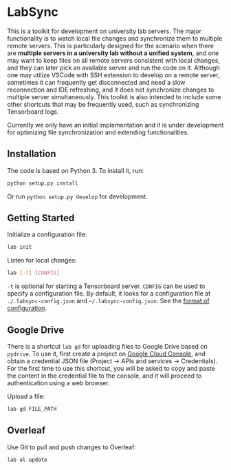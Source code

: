 # LabSync

This is a toolkit for development on university lab servers. 
The major functionality is to watch local file changes and synchronize them to multiple remote servers.
This is particularly designed for the scenario when there are **multiple servers in a university lab without a unified system**, and one may want to keep files on all remote servers consistent with local changes, and they can later pick an available server and run the code on it.
Although one may utilize VSCode with SSH extension to develop on a remote server, sometimes it can frequently get disconnected and need a slow reconnection and IDE refreshing, and it does not synchronize changes to multiple server simultaneously.
This toolkit is also intended to include some other shortcuts that may be frequently used, such as synchronizing Tensorboard logs.

Currently we only have an initial implementation and it is under development for optimizing file synchronization and extending functionalities.

## Installation

The code is based on Python 3. To install it, run:

```bash
python setup.py install
```

Or run `python setup.py develop` for development.

## Getting Started

Initialize a configuration file:

```bash
lab init
```

Listen for local changes:

```bash
lab [-t] [CONFIG]
```
`-t` is optional for starting a Tensorboard server. `CONFIG` can be used to specify a configuration file. By default, it looks for a configuration file at `./.labsync-config.json` and `~/.labsync-config.json`. See the [format of configuration](https://github.com/shizhouxing/labsync/wiki/Configurations).

## Google Drive

There is a shortcut `lab gd` for uploading files to Google Drive based on `pydrive`. 
To use it, first create a project on  [Google Cloud Console](https://console.cloud.google.com/), and obtain a credential JSON file (Project -> APIs and services -> Credentials). 
For the first time to use this shortcut, you will be asked to copy and paste the content in the credential file to the console, and it will proceed to authentication using a web browser.

Upload a file:

```bash
lab gd FILE_PATH
```

## Overleaf

Use Git to pull and push changes to Overleaf: 

```
lab ol update
```
